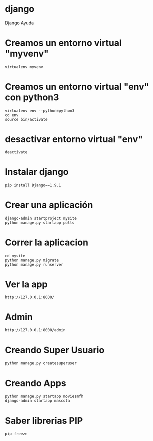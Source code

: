 # django
Django Ayuda
# Creamos un entorno virtual "myvenv"
```
virtualenv myvenv
```

# Creamos un entorno virtual "env" con python3
```
virtualenv env --python=python3
cd env
source bin/activate
```

# desactivar entorno virtual "env"
```
deactivate
```

# Instalar django
```
pip install Django==1.9.1
```

# Crear una aplicación
```
django-admin startproject mysite
python manage.py startapp polls
```

# Correr la aplicacion
```
cd mysite
python manage.py migrate
python manage.py runserver
```
# Ver la app
```
http://127.0.0.1:8000/
```

# Admin
```
http://127.0.0.1:8000/admin
```

# Creando Super Usuario
```
python manage.py createsuperuser
```
# Creando Apps 
```
python manage.py startapp moviesmfh
django-admin startapp mascota
```

# Saber librerias PIP
```
pip freeze
```
